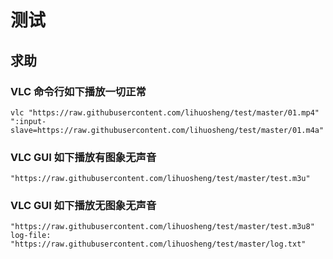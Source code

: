 # 测试

## 求助

### VLC 命令行如下播放一切正常
`vlc "https://raw.githubusercontent.com/lihuosheng/test/master/01.mp4" ":input-slave=https://raw.githubusercontent.com/lihuosheng/test/master/01.m4a"`

### VLC GUI 如下播放有图象无声音
`"https://raw.githubusercontent.com/lihuosheng/test/master/test.m3u"`

### VLC GUI 如下播放无图象无声音
`"https://raw.githubusercontent.com/lihuosheng/test/master/test.m3u8"`
`log-file: "https://raw.githubusercontent.com/lihuosheng/test/master/log.txt"`
